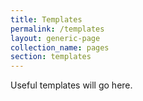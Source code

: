 ```yaml
---
title: Templates
permalink: /templates
layout: generic-page
collection_name: pages
section: templates
---
```


Useful templates will go here.
